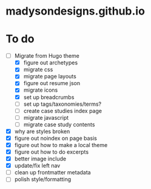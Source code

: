 # madysondesigns.github.io

# To do
- [ ] Migrate from Hugo theme
  - [x] figure out archetypes
  - [x] migrate css
  - [x] migrate page layouts
  - [x] figure out resume json
  - [x] migrate icons
  - [x] set up breadcrumbs
  - [ ] set up tags/taxonomies/terms?
  - [ ] create case studies index page
  - [ ] migrate javascript
  - [ ] migrate case study contents
- [x] why are styles broken
- [x] figure out noindex on page basis
- [x] figure out how to make a local theme
- [x] figure out how to do excerpts
- [x] better image include
- [x] update/fix left nav
- [ ] clean up frontmatter metadata
- [ ] polish style/formatting
